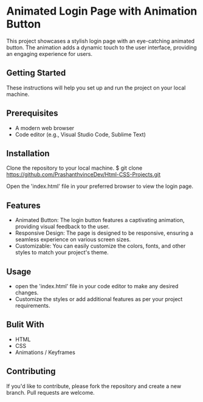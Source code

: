 # Animated Login Page with Animation Button 
This project showcases a stylish login page with an eye-catching animated button. 
The animation adds a dynamic touch to the user interface, providing an engaging experience for users.
## Getting Started 
These instructions will help you set up and run the project on your local machine.
## Prerequisites
- A modern web browser
- Code editor (e.g., Visual Studio Code, Sublime Text)
## Installation
Clone the repository to your local machine.
$ git clone https://github.com/PrashanthvinceDev/Html-CSS-Projects.git

Open the 'index.html' file in your preferred browser to view the login page.
## Features
- Animated Button: The login button features a captivating animation, providing visual feedback to the user.
- Responsive Design: The page is designed to be responsive, ensuring a seamless experience on various screen sizes.
- Customizable: You can easily customize the colors, fonts, and other styles to match your project's theme.
## Usage
- open the 'index.html' file in your code editor to make any desired changes.
- Customize the styles or add additional features as per your project requirements.
## Bulit With
- HTML
- CSS
- Animations / Keyframes
## Contributing
If you'd like to contribute, please fork the repository and create a new branch. Pull requests are welcome.
